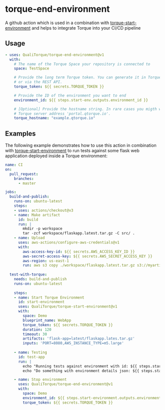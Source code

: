 # torque-end-environment

A github action which is used in a combination with [torque-start-environment](https://github.com/QualiTorque/torque-start-environment) and helps to integrate Torque into your CI/CD pipeline

## Usage

```yaml
- uses: QualiTorque/torque-end-environment@v1
  with:
    # The name of the Torque Space your repository is connected to
    space: TestSpace

    # Provide the long term Torque token. You can generate it in Torque > Settings > Integrations
    # or via the REST API.
    torque_token: ${{ secrets.TORQUE_TOKEN }}

    # Provide the ID of the environment you want to end
    environment_id: ${{ steps.start-env.outputs.environment_id }}

    # [Optional] Provide the hostname string. In rare cases you migth want to override the main
    # Torque server address 'portal.qtorque.io'. 
    torque_hostname: "example.qtorque.io"
```

## Examples

The following example demonstrates how to use this action in combination with [torque-start-environment](https://github.com/QualiTorque/torque-start-environment) to run tests against some flask web application deployed inside a Torque environment:

```yaml
name: CI
on:
  pull_request:
    branches:
      - master

jobs:
  build-and-publish:
    runs-on: ubuntu-latest
    steps:
    - uses: actions/checkout@v3
    - name: Make artifact
      id: build
      run: |
        mkdir -p workspace
        tar -zcf workspace/flaskapp.latest.tar.gz -C src/ .
    - name: Upload
      uses: aws-actions/configure-aws-credentials@v1
      with:
        aws-access-key-id: ${{ secrets.AWS_ACCESS_KEY_ID }}
        aws-secret-access-key: ${{ secrets.AWS_SECRET_ACCESS_KEY }}
        aws-region: us-east-1
        run: aws s3 copy ./workspace/flaskapp.latest.tar.gz s3://myartifacts/latest
        
  test-with-torque:
    needs: build-and-publish
    runs-on: ubuntu-latest
    
    steps:
    - name: Start Torque Environment
      id: start-environment
      uses: QualiTorque/torque-start-environment@v1
      with:
        space: Demo
        blueprint_name: WebApp
        torque_token: ${{ secrets.TORQUE_TOKEN }}
        duration: 120
        timeout: 30
        artifacts: 'flask-app=latest/flaskapp.lates.tar.gz'
        inputs: 'PORT=8080,AWS_INSTANCE_TYPE=m5.large'
    
    - name: Testing
      id: test-app
      run: |
        echo "Running tests against environment with id: ${{ steps.start-environment.outputs.environment_id }}"
        echo "Do something with environment details json: ${{ steps.start-environment.outputs.environment_details }}"

    - name: Stop environment
      uses: QualiTorque/torque-end-environment@v1
      with:
        space: Demo
        environment_id: ${{ steps.start-environment.outputs.environment_id }}
        torque_token: ${{ secrets.TORQUE_TOKEN }} 
```
